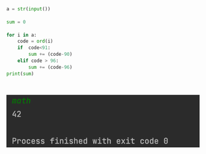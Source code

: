 ```.py
a = str(input())

sum = 0

for i in a:
    code = ord(i)
    if  code<91:
        sum += (code-90)
    elif code > 96:
        sum += (code-96)
print(sum)




```

![solution to the quiz](006.png)
